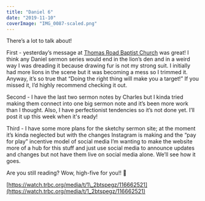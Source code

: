 ```yaml
---
title: "Daniel 6"
date: "2019-11-10"
coverImage: "IMG_0087-scaled.png"
---
```


There’s a lot to talk about!

First - yesterday’s message at [Thomas Road Baptist Church](https://www.facebook.com/ThomasRoad/?__tn__=KH-R&eid=ARDn4PGbrpwYuzfvnQxalsVhGFnYswFpvBkcag0NkfTZSU8ttHRBXI-QlRSfhP3pOFKkDVDyzC3KKk3y&fref=mentions&__xts__%5B0%5D=68.ARBlvHhCaD9LQprNhNhOL-scCXbxoVMAi1cEWksYfk4mTP8q3Dq5Y56PAEEaRaeFhIx1KbutXeyY0g6yvG8u2axtRiz7g2wxCMyF5zyukhsKFDAW2KmtJ0m668NtHuS2q0QkkngnTnuMr-YCY-3HYiWPx1yiHwMDYI2tssym1C3lcymWimZBnngqN7r8zUrLAc1TDXV1FMwla6t6x9tjvMsxh-40iHkXj8HYstLcZ0gaavx6BYj8kyumVDdKPu_65fxdg3r6QmkSZAzTrIRSxFXX8kpEJTtdPN6FlXXrf68prpqe1OCJ-dX1eJIGDeWSG0NNLwS1eidzX27NmnQ) was great! I think any Daniel sermon series would end in the lion’s den and in a weird way I was dreading it because drawing fur is not my strong suit. I initially had more lions in the scene but it was becoming a mess so I trimmed it. Anyway, it’s so true that “Doing the right thing will make you a target!” If you missed it, I’d highly recommend checking it out.

Second - I have the last two sermon notes by Charles but I kinda tried making them connect into one big sermon note and it’s been more work than I thought. Also, I have perfectionist tendencies so it’s not done yet. I’ll post it up this week when it's ready!

Third - I have some more plans for the sketchy sermon site; at the moment it’s kinda neglected but with the changes Instagram is making and the “pay for play” incentive model of social media I’m wanting to make the website more of a hub for this stuff and just use social media to announce updates and changes but not have them live on social media alone. We’ll see how it goes.

Are you still reading? Wow, high-five for you!! 🙌

[https://watch.trbc.org/media/t/1\_2btspegz/116662521](https://watch.trbc.org/media/t/1_2btspegz/116662521)
